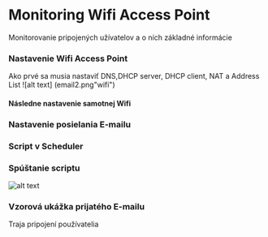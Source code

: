 #  Monitoring Wifi Access Point
Monitorovanie pripojených užívatelov a o ních základné informácie

### Nastavenie Wifi Access Point
Ako prvé sa  musia nastaviť DNS,DHCP server, DHCP client, NAT a Address List
![alt text]
(email2.png"wifi")

#### Následne nastavenie samotnej Wifi

### Nastavenie posielania E-mailu

### Script v Scheduler

### Spúštanie scriptu
![alt text](scrypt.png "spuštanie")

### Vzorová ukážka prijatého E-mailu
Traja pripojení používatelia

